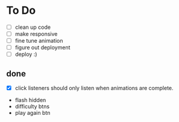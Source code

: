 # To Do
- [ ] clean up code
- [ ] make responsive
- [ ] fine tune animation
- [ ] figure out deployment
- [ ] deploy :)

## done
- [x] click listeners should only listen when animations are complete.
- flash hidden
- difficulty btns
- play again btn
